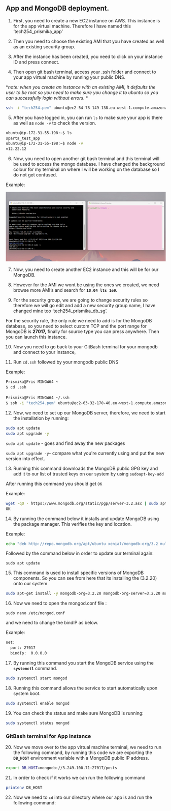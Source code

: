 
## App and MongoDB deployment. 

1) First, you need to create a new EC2 instance on AWS. This instance is for the app virtual machine. Therefore I have named this ‘tech254_prismika_app’

2) Then you need to  choose the existing AMI that you have created as well as an existing security group. 

3) After the instance has been created, you need to click on your instance ID and press connect. 

4) Then open git bash terminal, access your .ssh folder and connect to your app virtual machine by running your public DNS. 

**note: when you create an instance with an existing AMI, it defaults the user to be root so you need to make sure you change it to ubuntu so you can successfully login without errors*. *

```bash
ssh -i "tech254.pem" ubuntu@ec2-54-78-149-138.eu-west-1.compute.amazonaws.com
```

5) After you have logged in, you can run `ls` to make sure your app is there as well as `node -v` to check the version.

```bash
ubuntu@ip-172-31-55-198:~$ ls
sparta_test_app
ubuntu@ip-172-31-55-198:~$ node -v
v12.22.12
```

6) Now, you need to open another git bash terminal and this terminal will be used to access the mongo database. I have changed the background colour for my terminal on where I will be working on the database so I do not get confused. 

Example:

![Alt text](images/gitbash_terminal.png)

7) Now, you need to create another EC2 instance and this will be for our MongoDB. 

8) However for the AMI we wont be using the ones we created, we need browse more AMI’s and search for **`18.04 lts 1e9`.** 

9) For the security group, we are going to change security rules so therefore we will go edit and add a new security group name, I have changed mine too ‘tech254_prismika_db_sg’.

For the security rule, the only rule we need to add is for the MongoDB database, so you need to select custom TCP and the port range for MongoDB is **27017,** finally for source type you can press anywhere. Then you can launch this instance. 

10) Now you need to go back to your GitBash terminal for your mongodb and connect to your instance, 

11) Run `cd.ssh` followed by your mongodb public DNS 

Example: 

```bash
Prismika@Pris MINGW64 ~
$ cd .ssh

Prismika@Pris MINGW64 ~/.ssh
$ ssh -i "tech254.pem" ubuntu@ec2-63-32-170-40.eu-west-1.compute.amazonaws.com
```

12) Now, we need to set up our MongoDB server, therefore, we need to start the installation by running: 

```bash
sudo apt update 
sudo apt upgrade -y
```

`sudo apt update` - goes and find away the new packages 

`sudo apt upgrade -y`- compare what you're currently using and put the new version into effect.

13) Running this command downloads the MongoDB public GPG key and add it to our list of trusted keys on our system by using `sudoapt-key-add` 

After running this command you should get `OK` 

Example: 

```bash
wget -qO - https://www.mongodb.org/static/pgp/server-3.2.asc | sudo apt-key add -
OK
```

14) By running the command below it installs and update MongoDB using the package manager. This verifies the key and location. 

Example:

```bash
echo "deb http://repo.mongodb.org/apt/ubuntu xenial/mongodb-org/3.2 multiverse" | sudo tee /etc/apt/sources.list.d/mongodb-org-3.2.list
```
Followed by the command below in order to update our terminal again:

```
sudo apt update
```

15) This command is used to install specific versions of MongoDB components. So you can see from here that its installing the (3.2.20) onto our system. 

```bash
sudo apt-get install -y mongodb-org=3.2.20 mongodb-org-server=3.2.20 mongodb-org-shell=3.2.20 mongodb-org-mongos=3.2.20 mongodb-org-tools=3.2.20
```

16) Now we need to open the mongod.conf file :

```basic
sudo nano /etc/mongod.conf
```

and we need to change the bindIP as below.

Example: 

```bash
net:
  port: 27017
  bindIp:  0.0.0.0
```

17) By running this command you start the MongoDB service using the **`systemctl`** command. 

```bash
sudo systemctl start mongod
```

18) Running this command allows the service to start automatically upon system boot.

```bash
sudo systemctl enable mongod
```

19) You can check the status and make sure MongoDB is running:

```bash
sudo systemctl status mongod
```

### GitBash terminal for App instance

20) Now we move over to the app virtual machine terminal, we need to run the following command, by running this code we are exporting the **`DB_HOST`** environment variable with a MongoDB public IP address. 

```bash
export DB_HOST=mongodb://3.249.100.71:27017/posts 
```

21) In order to check if it works we can run the following command 

```bash
printenv DB_HOST
```

22) Now we need to `cd` into our directory where our app is and run the following command: